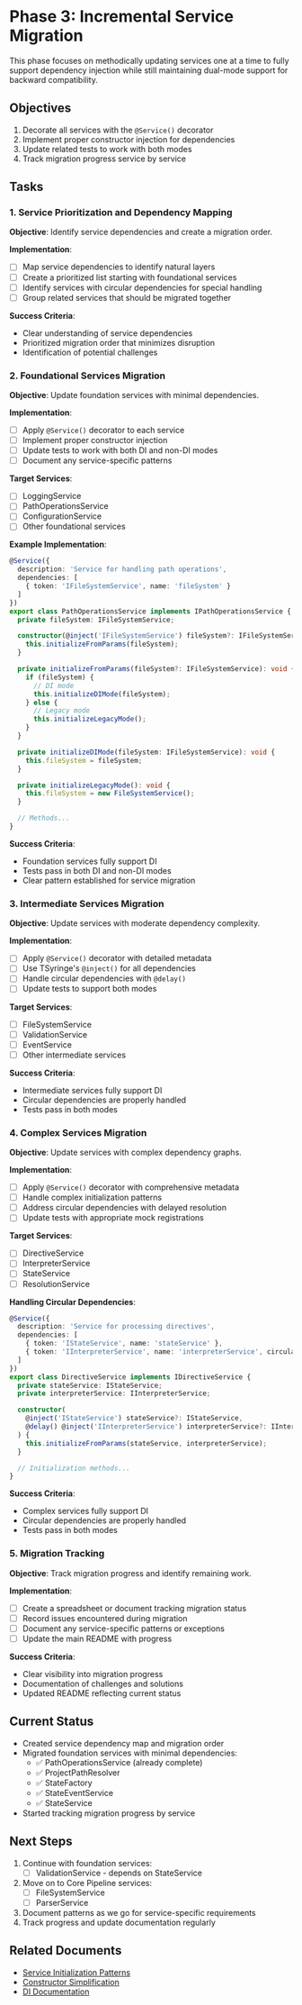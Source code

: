 # Phase 3: Incremental Service Migration

This phase focuses on methodically updating services one at a time to fully support dependency injection while still maintaining dual-mode support for backward compatibility.

## Objectives

1. Decorate all services with the `@Service()` decorator
2. Implement proper constructor injection for dependencies
3. Update related tests to work with both modes
4. Track migration progress service by service

## Tasks

### 1. Service Prioritization and Dependency Mapping

**Objective**: Identify service dependencies and create a migration order.

**Implementation**:
- [ ] Map service dependencies to identify natural layers
- [ ] Create a prioritized list starting with foundational services
- [ ] Identify services with circular dependencies for special handling
- [ ] Group related services that should be migrated together

**Success Criteria**:
- Clear understanding of service dependencies
- Prioritized migration order that minimizes disruption
- Identification of potential challenges

### 2. Foundational Services Migration

**Objective**: Update foundation services with minimal dependencies.

**Implementation**:
- [ ] Apply `@Service()` decorator to each service
- [ ] Implement proper constructor injection
- [ ] Update tests to work with both DI and non-DI modes
- [ ] Document any service-specific patterns

**Target Services**:
- [ ] LoggingService
- [ ] PathOperationsService
- [ ] ConfigurationService
- [ ] Other foundational services

**Example Implementation**:
```typescript
@Service({
  description: 'Service for handling path operations',
  dependencies: [
    { token: 'IFileSystemService', name: 'fileSystem' }
  ]
})
export class PathOperationsService implements IPathOperationsService {
  private fileSystem: IFileSystemService;

  constructor(@inject('IFileSystemService') fileSystem?: IFileSystemService) {
    this.initializeFromParams(fileSystem);
  }

  private initializeFromParams(fileSystem?: IFileSystemService): void {
    if (fileSystem) {
      // DI mode
      this.initializeDIMode(fileSystem);
    } else {
      // Legacy mode
      this.initializeLegacyMode();
    }
  }

  private initializeDIMode(fileSystem: IFileSystemService): void {
    this.fileSystem = fileSystem;
  }

  private initializeLegacyMode(): void {
    this.fileSystem = new FileSystemService();
  }

  // Methods...
}
```

**Success Criteria**:
- Foundation services fully support DI
- Tests pass in both DI and non-DI modes
- Clear pattern established for service migration

### 3. Intermediate Services Migration

**Objective**: Update services with moderate dependency complexity.

**Implementation**:
- [ ] Apply `@Service()` decorator with detailed metadata
- [ ] Use TSyringe's `@inject()` for all dependencies
- [ ] Handle circular dependencies with `@delay()`
- [ ] Update tests to support both modes

**Target Services**:
- [ ] FileSystemService
- [ ] ValidationService
- [ ] EventService
- [ ] Other intermediate services

**Success Criteria**:
- Intermediate services fully support DI
- Circular dependencies are properly handled
- Tests pass in both modes

### 4. Complex Services Migration

**Objective**: Update services with complex dependency graphs.

**Implementation**:
- [ ] Apply `@Service()` decorator with comprehensive metadata
- [ ] Handle complex initialization patterns
- [ ] Address circular dependencies with delayed resolution
- [ ] Update tests with appropriate mock registrations

**Target Services**:
- [ ] DirectiveService
- [ ] InterpreterService
- [ ] StateService
- [ ] ResolutionService

**Handling Circular Dependencies**:
```typescript
@Service({
  description: 'Service for processing directives',
  dependencies: [
    { token: 'IStateService', name: 'stateService' },
    { token: 'IInterpreterService', name: 'interpreterService', circular: true }
  ]
})
export class DirectiveService implements IDirectiveService {
  private stateService: IStateService;
  private interpreterService: IInterpreterService;

  constructor(
    @inject('IStateService') stateService?: IStateService,
    @delay() @inject('IInterpreterService') interpreterService?: IInterpreterService
  ) {
    this.initializeFromParams(stateService, interpreterService);
  }

  // Initialization methods...
}
```

**Success Criteria**:
- Complex services fully support DI
- Circular dependencies are properly handled
- Tests pass in both modes

### 5. Migration Tracking

**Objective**: Track migration progress and identify remaining work.

**Implementation**:
- [ ] Create a spreadsheet or document tracking migration status
- [ ] Record issues encountered during migration
- [ ] Document any service-specific patterns or exceptions
- [ ] Update the main README with progress

**Success Criteria**:
- Clear visibility into migration progress
- Documentation of challenges and solutions
- Updated README reflecting current status

## Current Status

- Created service dependency map and migration order
- Migrated foundation services with minimal dependencies:
  - ✅ PathOperationsService (already complete)
  - ✅ ProjectPathResolver
  - ✅ StateFactory
  - ✅ StateEventService
  - ✅ StateService
- Started tracking migration progress by service

## Next Steps

1. Continue with foundation services:
   - [ ] ValidationService - depends on StateService
2. Move on to Core Pipeline services:
   - [ ] FileSystemService
   - [ ] ParserService
3. Document patterns as we go for service-specific requirements
4. Track progress and update documentation regularly

## Related Documents

- [Service Initialization Patterns](../reference/service-initialization-patterns.md)
- [Constructor Simplification](../reference/constructor-simplification.md)
- [DI Documentation](../reference/di-documentation.md) 